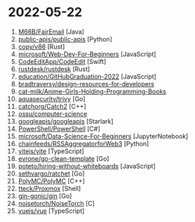 # 2022-05-22

1. [M66B/FairEmail](https://github.com/M66B/FairEmail "Fully featured, open source, privacy friendly email app for Android") [Java]
2. [public-apis/public-apis](https://github.com/public-apis/public-apis "A collective list of free APIs") [Python]
3. [copy/v86](https://github.com/copy/v86 "x86 virtualization in your browser, recompiling x86 to wasm on the fly") [Rust]
4. [microsoft/Web-Dev-For-Beginners](https://github.com/microsoft/Web-Dev-For-Beginners "24 Lessons, 12 Weeks, Get Started as a Web Developer") [JavaScript]
5. [CodeEditApp/CodeEdit](https://github.com/CodeEditApp/CodeEdit "CodeEdit App for macOS – Elevate your code editing experience. Open source, free forever.") [Swift]
6. [rustdesk/rustdesk](https://github.com/rustdesk/rustdesk "Open source virtual / remote desktop infrastructure for everyone! The open source TeamViewer alternative.") [Rust]
7. [education/GitHubGraduation-2022](https://github.com/education/GitHubGraduation-2022 "Join the GitHub Graduation Yearbook and walk the stage on June 11.") [JavaScript]
8. [bradtraversy/design-resources-for-developers](https://github.com/bradtraversy/design-resources-for-developers "Curated list of design and UI resources from stock photos, web templates, CSS frameworks, UI libraries, tools and much more") 
9. [cat-milk/Anime-Girls-Holding-Programming-Books](https://github.com/cat-milk/Anime-Girls-Holding-Programming-Books "Anime Girls Holding Programming Books") 
10. [aquasecurity/trivy](https://github.com/aquasecurity/trivy "Scanner for vulnerabilities in container images, file systems, and Git repositories, as well as for configuration issues and hard-coded secrets") [Go]
11. [catchorg/Catch2](https://github.com/catchorg/Catch2 "A modern, C++-native, test framework for unit-tests, TDD and BDD - using C++14, C++17 and later (C++11 support is in v2.x branch, and C++03 on the Catch1.x branch)") [C++]
12. [ossu/computer-science](https://github.com/ossu/computer-science "🎓 Path to a free self-taught education in Computer Science!") 
13. [googleapis/googleapis](https://github.com/googleapis/googleapis "Public interface definitions of Google APIs.") [Starlark]
14. [PowerShell/PowerShell](https://github.com/PowerShell/PowerShell "PowerShell for every system!") [C#]
15. [microsoft/Data-Science-For-Beginners](https://github.com/microsoft/Data-Science-For-Beginners "10 Weeks, 20 Lessons, Data Science for All!") [JupyterNotebook]
16. [chainfeeds/RSSAggregatorforWeb3](https://github.com/chainfeeds/RSSAggregatorforWeb3 "Bootstrapping your personal Web3 info hub from more than 500 RSS Feeds.") [Python]
17. [vitejs/vite](https://github.com/vitejs/vite "Next generation frontend tooling. It's fast!") [TypeScript]
18. [evrone/go-clean-template](https://github.com/evrone/go-clean-template "Clean Architecture template for Golang services") [Go]
19. [poteto/hiring-without-whiteboards](https://github.com/poteto/hiring-without-whiteboards "⭐️ Companies that don't have a broken hiring process") [JavaScript]
20. [sethvargo/ratchet](https://github.com/sethvargo/ratchet "A tool for securing CI/CD workflows with version pinning.") [Go]
21. [PolyMC/PolyMC](https://github.com/PolyMC/PolyMC "A custom launcher for Minecraft that allows you to easily manage multiple installations of Minecraft at once (Fork of MultiMC)") [C++]
22. [tteck/Proxmox](https://github.com/tteck/Proxmox "Proxmox Helper Scripts") [Shell]
23. [gin-gonic/gin](https://github.com/gin-gonic/gin "Gin is a HTTP web framework written in Go (Golang). It features a Martini-like API with much better performance -- up to 40 times faster. If you need smashing performance, get yourself some Gin.") [Go]
24. [noisetorch/NoiseTorch](https://github.com/noisetorch/NoiseTorch "Real-time microphone noise suppression on Linux.") [C]
25. [vuejs/vue](https://github.com/vuejs/vue "🖖 Vue.js is a progressive, incrementally-adoptable JavaScript framework for building UI on the web.") [TypeScript]
